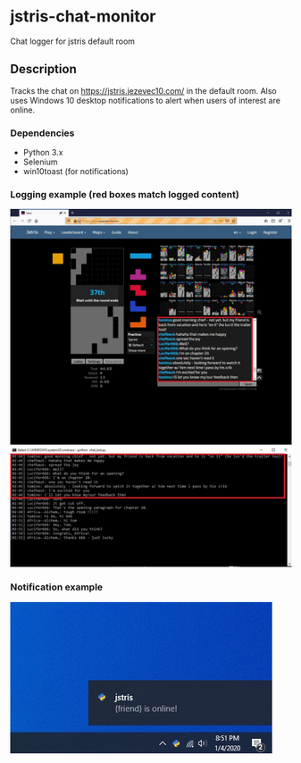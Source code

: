 # jstris-chat-monitor
Chat logger for jstris default room

## Description

Tracks the chat on https://jstris.jezevec10.com/ in the default room. Also uses Windows 10 desktop notifications to alert when users of interest are online.

### Dependencies

* Python 3.x
* Selenium
* win10toast (for notifications)

### Logging example (red boxes match logged content)
![site-example](https://raw.githubusercontent.com/jwad96/jstris-chat-monitor/master/screenshots/log.jpg)
![logging-example](https://raw.githubusercontent.com/jwad96/jstris-chat-monitor/master/screenshots/site.jpg)

### Notification example
![notif-example](https://raw.githubusercontent.com/jwad96/jstris-chat-monitor/master/screenshots/notification.jpg)

